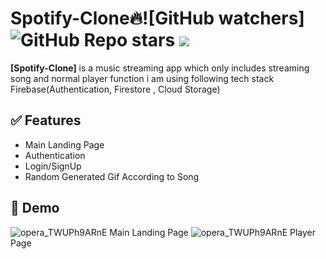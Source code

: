 # Spotify-Clone🔥![GitHub watchers] ![GitHub Repo stars](https://img.shields.io/github/stars/Aman12305/spotify-clone?style=social) ![](https://visitor-badge.glitch.me/badge?page_id=Aman12305/spotify-clone")


**[Spotify-Clone]** is a music streaming app which only includes streaming song and normal player function i am using following tech stack Firebase(Authentication, Firestore , Cloud Storage)


## ✅ Features

- Main Landing Page
- Authentication
- Login/SignUp
- Random Generated Gif According to Song
## 🐣 Demo

![opera_TWUPh9ARnE](https://user-images.githubusercontent.com/93370526/168461808-3438490f-81eb-434e-8f97-3e91de863380.png)
Main Landing Page
![opera_TWUPh9ARnE](https://user-images.githubusercontent.com/93370526/168462853-2e8c3b88-52c4-4ebf-93ac-b65a73359693.png)
Player Page

